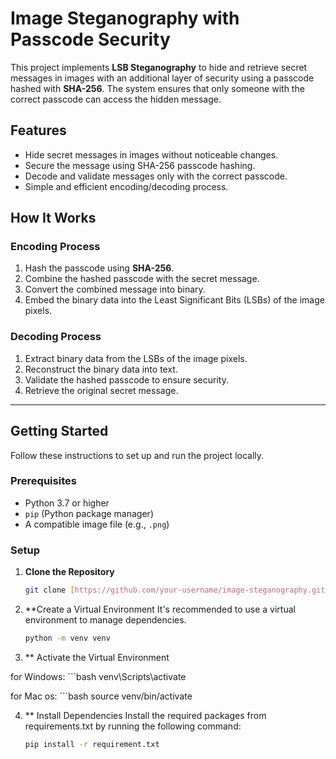 # Image Steganography with Passcode Security

This project implements **LSB Steganography** to hide and retrieve secret messages in images with an additional layer of security using a passcode hashed with **SHA-256**. The system ensures that only someone with the correct passcode can access the hidden message.

## Features

- Hide secret messages in images without noticeable changes.
- Secure the message using SHA-256 passcode hashing.
- Decode and validate messages only with the correct passcode.
- Simple and efficient encoding/decoding process.

## How It Works

### Encoding Process
1. Hash the passcode using **SHA-256**.
2. Combine the hashed passcode with the secret message.
3. Convert the combined message into binary.
4. Embed the binary data into the Least Significant Bits (LSBs) of the image pixels.

### Decoding Process
1. Extract binary data from the LSBs of the image pixels.
2. Reconstruct the binary data into text.
3. Validate the hashed passcode to ensure security.
4. Retrieve the original secret message.

---

## Getting Started

Follow these instructions to set up and run the project locally.

### Prerequisites

- Python 3.7 or higher
- `pip` (Python package manager)
- A compatible image file (e.g., `.png`)

### Setup

1. **Clone the Repository**  
   ```bash
   git clone [https://github.com/your-username/image-steganography.git](https://github.com/fahadrafiq94/Computation_Creativity.git)
2. **Create a Virtual Environment
It's recommended to use a virtual environment to manage dependencies.
   ```bash
   python -m venv venv

4. ** Activate the Virtual Environment

for Windows:
         ```bash
         venv\Scripts\activate


for Mac os:
         ```bash
         source venv/bin/activate


4. ** Install Dependencies
Install the required packages from requirements.txt by running the following command:
      ```bash
      pip install -r requirement.txt
